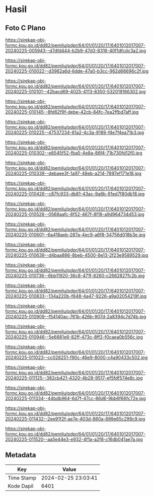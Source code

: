 # Hasil

## Foto C Plano

https://sirekap-obj-formc.kpu.go.id/dd82/pemilu/pdpr/64/01/01/20/17/6401012017007-20240225-005943--d7dfd444-b2b9-47d3-8316-40f1dfcdc3a2.jpg

https://sirekap-obj-formc.kpu.go.id/dd82/pemilu/pdpr/64/01/01/20/17/6401012017007-20240225-010022--d3962a6d-6dde-47a0-b3cc-962d66696c2f.jpg

https://sirekap-obj-formc.kpu.go.id/dd82/pemilu/pdpr/64/01/01/20/17/6401012017007-20240225-010101--42bacd69-4025-4113-8350-532019166302.jpg

https://sirekap-obj-formc.kpu.go.id/dd82/pemilu/pdpr/64/01/01/20/17/6401012017007-20240225-010145--8fd62f9f-debe-42cb-84fc-7ea2ffbd7aff.jpg

https://sirekap-obj-formc.kpu.go.id/dd82/pemilu/pdpr/64/01/01/20/17/6401012017007-20240225-010225--47537234-61a2-4c3a-9189-f4e7f4ea71b3.jpg

https://sirekap-obj-formc.kpu.go.id/dd82/pemilu/pdpr/64/01/01/20/17/6401012017007-20240225-010302--e8545f52-fba5-4e8a-86f4-71b730fd12f0.jpg

https://sirekap-obj-formc.kpu.go.id/dd82/pemilu/pdpr/64/01/01/20/17/6401012017007-20240225-010339--debaee3f-1a97-48eb-a214-7897ef171e18.jpg

https://sirekap-obj-formc.kpu.go.id/dd82/pemilu/pdpr/64/01/01/20/17/6401012017007-20240225-010426--c87fc933-db81-43ac-9a6b-91ed7f80db18.jpg

https://sirekap-obj-formc.kpu.go.id/dd82/pemilu/pdpr/64/01/01/20/17/6401012017007-20240225-010526--0568aafc-8f52-467f-8f18-a9d964734d53.jpg

https://sirekap-obj-formc.kpu.go.id/dd82/pemilu/pdpr/64/01/01/20/17/6401012017007-20240225-010601--6a418aeb-287a-4ec9-a6f8-34756d018b3e.jpg

https://sirekap-obj-formc.kpu.go.id/dd82/pemilu/pdpr/64/01/01/20/17/6401012017007-20240225-010639--d4baa886-8beb-4500-8e13-2f23e9589529.jpg

https://sirekap-obj-formc.kpu.go.id/dd82/pemilu/pdpr/64/01/01/20/17/6401012017007-20240225-010736--6bb11920-36c8-471f-8260-c2662827fc2b.jpg

https://sirekap-obj-formc.kpu.go.id/dd82/pemilu/pdpr/64/01/01/20/17/6401012017007-20240225-010833--134a220b-f648-4a47-9226-a9a02054219f.jpg

https://sirekap-obj-formc.kpu.go.id/dd82/pemilu/pdpr/64/01/01/20/17/6401012017007-20240225-010909--f54140ac-761b-426b-907d-2a8394c7d74b.jpg

https://sirekap-obj-formc.kpu.go.id/dd82/pemilu/pdpr/64/01/01/20/17/6401012017007-20240225-010946--5e6681e6-82ff-473c-8ff2-f0caea0b556c.jpg

https://sirekap-obj-formc.kpu.go.id/dd82/pemilu/pdpr/64/01/01/20/17/6401012017007-20240225-011023--cc028251-f90c-46e9-8000-c4a90433c502.jpg

https://sirekap-obj-formc.kpu.go.id/dd82/pemilu/pdpr/64/01/01/20/17/6401012017007-20240225-011125--382cb421-4320-4b28-9517-ef5fdf574e8c.jpg

https://sirekap-obj-formc.kpu.go.id/dd82/pemilu/pdpr/64/01/01/20/17/6401012017007-20240225-011334--44bdb964-6d7f-47cc-86d6-9bb6f66fc72e.jpg

https://sirekap-obj-formc.kpu.go.id/dd82/pemilu/pdpr/64/01/01/20/17/6401012017007-20240225-011432--2ee91f2f-ae7e-403d-860a-899e65c299c9.jpg

https://sirekap-obj-formc.kpu.go.id/dd82/pemilu/pdpr/64/01/01/20/17/6401012017007-20240225-011520--aa5e44e3-e932-4f1a-a2f8-c16db041ae7a.jpg


## Metadata

| Key        | Value               |
| ---------- | ------------------- |
| Time Stamp | 2024-02-25 23:03:41 |
| Kode Dapil | 6401                |



